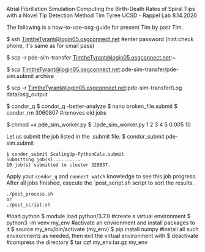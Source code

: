 Atrial Fibrillation Simulation
Computing the Birth-Death Rates of Spiral Tips with a Novel Tip Detection Method
Tim Tyree
UCSD - Rappel Lab
8.14.2020

The following is a how-to-use-osg-guide for present Tim by past Tim.
<!-- #log onto osg connect (which has nice tutorials) -->
$ ssh TimtheTyrant@login05.osgconnect.net
#enter password (hint:check phone, it's same as for cmail pass)


<!-- copy file using scp to the open science grid -->
$ scp -r pde-sim-transfer TimtheTyrant@login05.osgconnect.net:~
<!-- pw hint english cmail -->
<!-- copy file using scp from the open science grid -->
$ scp TimtheTyrant@login05.osgconnect.net:pde-sim-transfer/pde-sim.submit archive

<!-- copy output from osg  -->
$ scp -r TimtheTyrant@login05.osgconnect.net:pde-sim-transfer/Log data/osg_output

<!-- debug an already submitted job -->
$ condor_q
$ condor_q -better-analyze
$ nano broken_file.submit
$ condor_rm 3060807 #removes old jobs

<!-- test pde_sim_worker.py -->
$ chmod +x pde_sim_worker.py
$ ./pde_sim_worker.py 1 2 3 4 5 0.005 10


<!-- HTCondor Workflow for a given .submit file -->
Let us submit the job listed in the .submit file.
$ condor_submit pde-sim.submit

    $ condor_submit ScalingUp-PythonCals.submit
    Submitting job(s)..........
    10 job(s) submitted to cluster 329837.

Apply your `condor_q` and `connect watch` knowledge to see this job progress. After all
jobs finished, execute the `post_script.sh  script to sort the results.

    ./post_process.sh
    or
    ./post_script.sh

<!--queue command tricks-->
<!-- arguments = $(x_low) $(x_high) $(y_low) $(y_high)
# Queue command  list
queue x_low, x_high, y_low, y_high from (
-9 9 -9 9
-8 8 -8 8
-7 7 -7 7
-6 6 -6 6
-5 5 -5 5
-4 4 -4 4
-3 3 -3 3
-2 2 -2 2
-1 1 -1 1
)

# Queue from file
Queue from <filename>

# Queue outside .submit file without a Queue call
condor_submit cook.sub -queue in *.dat
or
dir /b *.dat | condor_submit cook.sub -que from -
 -->

<!--  Make a new virtual environment -->
#load python
$ module load python/3.7.0
#create a virtual environment
$ python3 -m venv my_env
#activate an environment and install packages to it
$ source my_env/bin/activate
(my_env) $ pip install numpy
#install all such environments as needed, then exit the virtual environment with
$ deactivate
#compress the directory
$ tar czf my_env.tar.gz my_env
